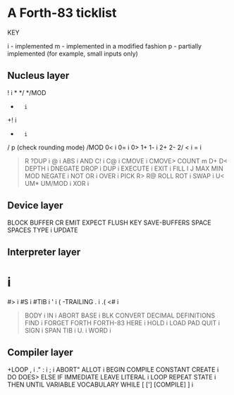 # A Forth-83 ticklist

KEY

i - implemented
m - implemented in a modified fashion
p - partially implemented (for example, small inputs only)


## Nucleus layer 


!       i
*
*/
*/MOD
+       i
+!      i
-       i
/       p (check rounding mode)
/MOD
0<      i
0=      i
0>
1+
1-      i
2+
2-
2/
<       i
=       i
>
>R
?DUP    i
@       i
ABS     i
AND
C!      i
C@      i
CMOVE   i
CMOVE>
COUNT   m
D+
D<
DEPTH   i
DNEGATE
DROP    i
DUP     i
EXECUTE i
EXIT    i
FILL
I
J
MAX
MIN
MOD
NEGATE  i
NOT
OR      i
OVER    i
PICK
R>
R@
ROLL
ROT     i
SWAP    i
U<
UM*
UM/MOD  i
XOR     i


## Device layer 


BLOCK
BUFFER
CR
EMIT
EXPECT
FLUSH
KEY
SAVE-BUFFERS
SPACE
SPACES
TYPE    i
UPDATE


## Interpreter layer 


#       i
#>      i
#S      i
#TIB    i
'       i
(
-TRAILING
.       i
.(
<#      i
>BODY   i
>IN     i
ABORT
BASE    i
BLK
CONVERT
DECIMAL
DEFINITIONS
FIND    i
FORGET
FORTH
FORTH-83
HERE    i
HOLD    i
LOAD
PAD
QUIT    i
SIGN    i
SPAN
TIB     i
U.      i
WORD    i


## Compiler layer 


+LOOP
,       i
."
:       i
;       i
ABORT"
ALLOT   i
BEGIN
COMPILE
CONSTANT
CREATE  i
DO
DOES>
ELSE
IF
IMMEDIATE
LEAVE
LITERAL i
LOOP
REPEAT
STATE   i
THEN
UNTIL
VARIABLE
VOCABULARY
WHILE
[
[']
[COMPILE]
]       i
